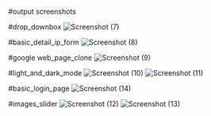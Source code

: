 #output screenshots 

#drop_downbox
![Screenshot (7)](https://github.com/Shreeompatil/html-css/assets/94902615/67fc12a7-c76c-47aa-ab97-aed152ca9d0f)

#basic_detail_ip_form
![Screenshot (8)](https://github.com/Shreeompatil/html-css/assets/94902615/814d3d6d-f3eb-4343-8f8e-20ec2373a81f)

#google web_page_clone
![Screenshot (9)](https://github.com/Shreeompatil/html-css/assets/94902615/053a1839-77e7-40c9-8bd4-c32926beeec1)

#light_and_dark_mode
![Screenshot (10)](https://github.com/Shreeompatil/html-css/assets/94902615/c78d10e1-ac0e-4ce6-9c66-8c08e15a4b45)
![Screenshot (11)](https://github.com/Shreeompatil/html-css/assets/94902615/c86cc7c9-5dd9-4327-b563-cada4970d4b9)

#basic_login_page
![Screenshot (14)](https://github.com/Shreeompatil/html-css/assets/94902615/68d57059-83f2-4b43-b5be-3db49c01243e)

#images_slider
![Screenshot (12)](https://github.com/Shreeompatil/html-css/assets/94902615/ce2f011d-c45c-485e-bb2c-dfc827fc61d8)
![Screenshot (13)](https://github.com/Shreeompatil/html-css/assets/94902615/36657e6e-578d-41f9-af2c-d5a8568b5732)






